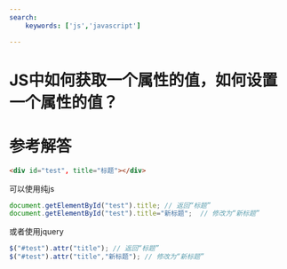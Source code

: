 ```yaml
---
search:
    keywords: ['js','javascript']

---
```




# JS中如何获取一个属性的值，如何设置一个属性的值？

# 参考解答

```html
<div id="test", title="标题"></div>
```
可以使用纯js
```js
document.getElementById("test").title; // 返回“标题”
document.getElementById("test").title="新标题";  // 修改为“新标题”
```

或者使用jquery
```js
$("#test").attr("title"); // 返回“标题”
$("#test").attr("title","新标题"); // 修改为“新标题”
```
